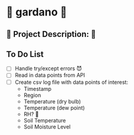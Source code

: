 # :seedling: gardano :seedling:

## :cactus: Project Description: :cactus:

## To Do List
- [ ] Handle try/except errors :smiling_imp:
- [ ] Read in data points from API
- [ ] Create csv log file with data points of interest:
    - Timestamp
    - Region
    - Temperature (dry bulb)
    - Temperature (dew point)
    - RH? :clown_face:
    - Soil Temperature
    - Soil Moisture Level
